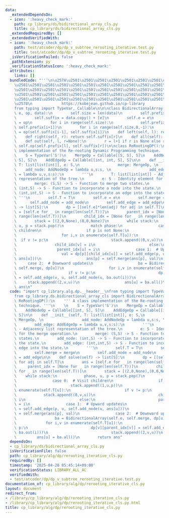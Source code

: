 ```yaml
---
data:
  _extendedDependsOn:
  - icon: ':heavy_check_mark:'
    path: cp_library/ds/bidirectional_array_cls.py
    title: cp_library/ds/bidirectional_array_cls.py
  _extendedRequiredBy: []
  _extendedVerifiedWith:
  - icon: ':heavy_check_mark:'
    path: test/atcoder/dp/dp_v_subtree_rerooting_iterative.test.py
    title: test/atcoder/dp/dp_v_subtree_rerooting_iterative.test.py
  _isVerificationFailed: false
  _pathExtension: py
  _verificationStatusIcon: ':heavy_check_mark:'
  attributes:
    links: []
  bundledCode: "'''\n\u257A\u2501\u2501\u2501\u2501\u2501\u2501\u2501\u2501\u2501\u2501\
    \u2501\u2501\u2501\u2501\u2501\u2501\u2501\u2501\u2501\u2501\u2501\u2501\u2501\
    \u2501\u2501\u2501\u2501\u2501\u2501\u2501\u2501\u2501\u2501\u2501\u2501\u2501\
    \u2501\u2501\u2501\u2501\u2501\u2501\u2501\u2501\u2501\u2501\u2501\u2501\u2501\
    \u2501\u2501\u2501\u2501\u2501\u2501\u2501\u2501\u2501\u2501\u2501\u2501\u2501\
    \u2578\n             https://kobejean.github.io/cp-library               \n'''\n\
    from typing import TypeVar, Callable\n\n\nclass BidirectionalArray:\n    def __init__(self,\
    \ e, op, data):\n        self.size = len(data)\n        self.prefix = [e] + data.copy()\n\
    \        self.suffix = data.copy() + [e]\n        self.e = e\n        self.op\
    \ = op\n        for i in range(self.size):\n            self.prefix[i+1] = op(self.prefix[i],\
    \ self.prefix[i+1])\n        for i in range(self.size,0,-1):\n            self.suffix[i-1]\
    \ = op(self.suffix[i-1], self.suffix[i])\n    def left(self, l): return self.prefix[l]\n\
    \    def right(self, r): return self.suffix[r]\n    def all(self): return self.prefix[-1]\n\
    \    def out(self, l, r=None):\n        r = l+1 if r is None else r\n        return\
    \ self.op(self.prefix[l], self.suffix[r])\n\nclass ReRootingDP():\n    ''' A class\
    \ implementation of the Re-rooting Dynamic Programming technique. '''\n    \n\
    \    S = TypeVar('S')\n    MergeOp = Callable[[S, S], S]\n    AddNodeOp = Callable[[int,\
    \ S], S]\n    AddEdgeOp = Callable[[int, int, S], S]\n\n    def __init__(self,\
    \ T: list[list[int]], e: S,\n                 merge: MergeOp, \n             \
    \    add_node: AddNodeOp = lambda u,s:s, \n                 add_edge: AddEdgeOp\
    \ = lambda u,v,s:s):\n        '''\n        T: list[list[int]] - Adjacency list\
    \ representation of the tree.\n        e: S - Identity element for the merge operation.\n\
    \        merge: (S,S) -> S - Function to merge two states.\n        add_node:\
    \ (int,S) -> S - Function to incorporate a node into the state.\n        add_edge:\
    \ (int,int,S) -> S - Function to incorporate an edge into the state.\n       \
    \ '''\n        self.T = T\n        self.e = e\n        self.merge = merge\n  \
    \      self.add_node = add_node\n        self.add_edge = add_edge\n\n    def solve(self)\
    \ -> list[S]:\n        dp = [[self.e]*len(adj) for adj in self.T]\n        ans\
    \ = [self.e for _ in range(len(self.T))]\n        parent_idx = [None for _ in\
    \ range(len(self.T))]\n        child_idx = [None for _ in range(len(self.T))]\n\
    \        stack = [(2,0,None),(0,0,None)]\n        while stack:\n            phase,\
    \ u, p = stack.pop()\n            match phase:\n                case 0:  # Visit\
    \ children\n                    if p is not None:\n                        stack.append((1,u,p))\n\
    \                    for i,v in enumerate(self.T[u]):\n                      \
    \  if v != p:\n                            stack.append((0,v,u))\n           \
    \                 child_idx[v] = i\n                        else:\n          \
    \                  parent_idx[u] = i\n                case 1:  # Upward updates\n\
    \                    val = dp[p][child_idx[u]] = self.add_edge(p, u, self.add_node(u,\
    \ ans[u]))\n                    ans[p] = self.merge(ans[p], val)\n           \
    \     case 2:  # Downward updates\n                    ba = BidirectionalArray(self.e,\
    \ self.merge, dp[u])\n                    for i,v in enumerate(self.T[u]):\n \
    \                       if v != p:\n                            dp[v][parent_idx[v]]\
    \ = self.add_edge(v, u, self.add_node(u, ba.out(i)))\n                       \
    \     stack.append((2,v,u))\n                    ans[u] = ba.all()\n        return\
    \ ans\n"
  code: "import cp_library.alg.dp.__header__\nfrom typing import TypeVar, Callable\n\
    from cp_library.ds.bidirectional_array_cls import BidirectionalArray\n\nclass\
    \ ReRootingDP():\n    ''' A class implementation of the Re-rooting Dynamic Programming\
    \ technique. '''\n    \n    S = TypeVar('S')\n    MergeOp = Callable[[S, S], S]\n\
    \    AddNodeOp = Callable[[int, S], S]\n    AddEdgeOp = Callable[[int, int, S],\
    \ S]\n\n    def __init__(self, T: list[list[int]], e: S,\n                 merge:\
    \ MergeOp, \n                 add_node: AddNodeOp = lambda u,s:s, \n         \
    \        add_edge: AddEdgeOp = lambda u,v,s:s):\n        '''\n        T: list[list[int]]\
    \ - Adjacency list representation of the tree.\n        e: S - Identity element\
    \ for the merge operation.\n        merge: (S,S) -> S - Function to merge two\
    \ states.\n        add_node: (int,S) -> S - Function to incorporate a node into\
    \ the state.\n        add_edge: (int,int,S) -> S - Function to incorporate an\
    \ edge into the state.\n        '''\n        self.T = T\n        self.e = e\n\
    \        self.merge = merge\n        self.add_node = add_node\n        self.add_edge\
    \ = add_edge\n\n    def solve(self) -> list[S]:\n        dp = [[self.e]*len(adj)\
    \ for adj in self.T]\n        ans = [self.e for _ in range(len(self.T))]\n   \
    \     parent_idx = [None for _ in range(len(self.T))]\n        child_idx = [None\
    \ for _ in range(len(self.T))]\n        stack = [(2,0,None),(0,0,None)]\n    \
    \    while stack:\n            phase, u, p = stack.pop()\n            match phase:\n\
    \                case 0:  # Visit children\n                    if p is not None:\n\
    \                        stack.append((1,u,p))\n                    for i,v in\
    \ enumerate(self.T[u]):\n                        if v != p:\n                \
    \            stack.append((0,v,u))\n                            child_idx[v] =\
    \ i\n                        else:\n                            parent_idx[u]\
    \ = i\n                case 1:  # Upward updates\n                    val = dp[p][child_idx[u]]\
    \ = self.add_edge(p, u, self.add_node(u, ans[u]))\n                    ans[p]\
    \ = self.merge(ans[p], val)\n                case 2:  # Downward updates\n   \
    \                 ba = BidirectionalArray(self.e, self.merge, dp[u])\n       \
    \             for i,v in enumerate(self.T[u]):\n                        if v !=\
    \ p:\n                            dp[v][parent_idx[v]] = self.add_edge(v, u, self.add_node(u,\
    \ ba.out(i)))\n                            stack.append((2,v,u))\n           \
    \         ans[u] = ba.all()\n        return ans"
  dependsOn:
  - cp_library/ds/bidirectional_array_cls.py
  isVerificationFile: false
  path: cp_library/alg/dp/rerooting_iterative_cls.py
  requiredBy: []
  timestamp: '2025-04-28 05:45:14+09:00'
  verificationStatus: LIBRARY_ALL_AC
  verifiedWith:
  - test/atcoder/dp/dp_v_subtree_rerooting_iterative.test.py
documentation_of: cp_library/alg/dp/rerooting_iterative_cls.py
layout: document
redirect_from:
- /library/cp_library/alg/dp/rerooting_iterative_cls.py
- /library/cp_library/alg/dp/rerooting_iterative_cls.py.html
title: cp_library/alg/dp/rerooting_iterative_cls.py
---
```

